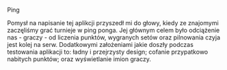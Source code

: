 Ping

Pomysł na napisanie tej aplikcji przyszedł mi do głowy, kiedy ze znajomymi zaczęliśmy grać turnieje w ping ponga.
Jej głównym celem było odciążenie nas - graczy - od liczenia punktów, wygranych setów oraz pilnowania czyja jest kolej na serw.
Dodatkowymi założeniami jakie doszły podczas testowania aplikacji to: ładny i przejrzysty design; cofanie przypatkowo nabitych punktów; oraz wyświetlanie imion graczy.
